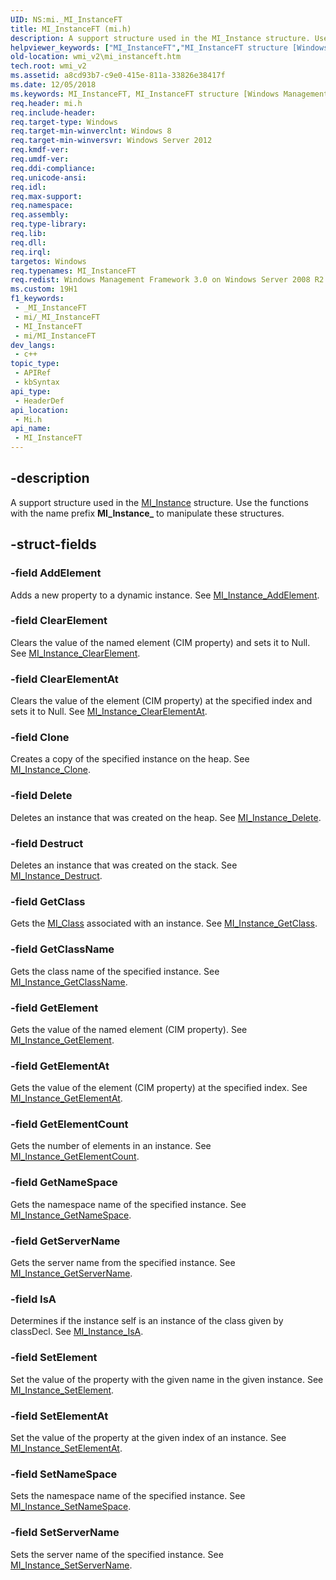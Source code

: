 ```yaml
---
UID: NS:mi._MI_InstanceFT
title: MI_InstanceFT (mi.h)
description: A support structure used in the MI_Instance structure. Use the functions with the name prefix MI_Instance_ to manipulate these structures.
helpviewer_keywords: ["MI_InstanceFT","MI_InstanceFT structure [Windows Management Infrastructure (MI)]","mi/MI_InstanceFT","wmi_v2.mi_instanceft"]
old-location: wmi_v2\mi_instanceft.htm
tech.root: wmi_v2
ms.assetid: a8cd93b7-c9e0-415e-811a-33826e38417f
ms.date: 12/05/2018
ms.keywords: MI_InstanceFT, MI_InstanceFT structure [Windows Management Infrastructure (MI)], mi/MI_InstanceFT, wmi_v2.mi_instanceft
req.header: mi.h
req.include-header: 
req.target-type: Windows
req.target-min-winverclnt: Windows 8
req.target-min-winversvr: Windows Server 2012
req.kmdf-ver: 
req.umdf-ver: 
req.ddi-compliance: 
req.unicode-ansi: 
req.idl: 
req.max-support: 
req.namespace: 
req.assembly: 
req.type-library: 
req.lib: 
req.dll: 
req.irql: 
targetos: Windows
req.typenames: MI_InstanceFT
req.redist: Windows Management Framework 3.0 on Windows Server 2008 R2 with SP1,     Windows 7 with SP1, and Windows Server 2008 with SP2
ms.custom: 19H1
f1_keywords:
 - _MI_InstanceFT
 - mi/_MI_InstanceFT
 - MI_InstanceFT
 - mi/MI_InstanceFT
dev_langs:
 - c++
topic_type:
 - APIRef
 - kbSyntax
api_type:
 - HeaderDef
api_location:
 - Mi.h
api_name:
 - MI_InstanceFT
---
```


## -description

A support structure used in the <a href="/windows/desktop/api/mi/ns-mi-mi_instance">MI_Instance</a> 
    structure. Use the functions with the name prefix <b>MI_Instance_</b> to manipulate 
    these structures.

## -struct-fields

### -field AddElement

Adds a new property to a dynamic instance. See 
       <a href="/previous-versions/windows/desktop/api/mi/nf-mi-mi_instance_addelement">MI_Instance_AddElement</a>.

### -field ClearElement

Clears the value of the named element (CIM property) and sets it to Null. See 
       <a href="/previous-versions/windows/desktop/api/mi/nf-mi-mi_instance_clearelement">MI_Instance_ClearElement</a>.

### -field ClearElementAt

Clears the value of the element (CIM property) at the specified index and sets it to Null. See 
       <a href="/previous-versions/windows/desktop/api/mi/nf-mi-mi_instance_clearelementat">MI_Instance_ClearElementAt</a>.

### -field Clone

Creates a copy of the specified instance on the heap. See 
       <a href="/previous-versions/windows/desktop/api/mi/nf-mi-mi_instance_clone">MI_Instance_Clone</a>.

### -field Delete

Deletes an instance that was created on the heap. See 
       <a href="/previous-versions/windows/desktop/api/mi/nf-mi-mi_instance_delete">MI_Instance_Delete</a>.

### -field Destruct

Deletes an instance that was created on the stack. See 
       <a href="/previous-versions/windows/desktop/api/mi/nf-mi-mi_instance_destruct">MI_Instance_Destruct</a>.

### -field GetClass

Gets the <a href="/windows/desktop/api/mi/ns-mi-mi_class">MI_Class</a> associated with an instance. See 
       <a href="/previous-versions/windows/desktop/api/mi/nf-mi-mi_instance_getclass">MI_Instance_GetClass</a>.

### -field GetClassName

Gets the class name of the specified instance. See 
       <a href="/previous-versions/windows/desktop/api/mi/nf-mi-mi_instance_getclassname">MI_Instance_GetClassName</a>.

### -field GetElement

Gets the value of the named element (CIM property). See 
       <a href="/previous-versions/windows/desktop/api/mi/nf-mi-mi_instance_getelement">MI_Instance_GetElement</a>.

### -field GetElementAt

Gets the value of the element (CIM property) at the specified index. See 
       <a href="/previous-versions/windows/desktop/api/mi/nf-mi-mi_instance_getelementat">MI_Instance_GetElementAt</a>.

### -field GetElementCount

Gets the number of elements in an instance. See 
       <a href="/previous-versions/windows/desktop/api/mi/nf-mi-mi_instance_getelementcount">MI_Instance_GetElementCount</a>.

### -field GetNameSpace

Gets the namespace name of the specified instance. See 
       <a href="/previous-versions/windows/desktop/api/mi/nf-mi-mi_instance_getnamespace">MI_Instance_GetNameSpace</a>.

### -field GetServerName

Gets the server name from the specified instance. See 
       <a href="/previous-versions/windows/desktop/api/mi/nf-mi-mi_instance_getservername">MI_Instance_GetServerName</a>.

### -field IsA

Determines if the instance self is an instance of the class given by classDecl. See 
       <a href="/previous-versions/windows/desktop/api/mi/nf-mi-mi_instance_isa">MI_Instance_IsA</a>.

### -field SetElement

Set the value of the property with the given name in the given instance. See 
       <a href="/previous-versions/windows/desktop/api/mi/nf-mi-mi_instance_setelement">MI_Instance_SetElement</a>.

### -field SetElementAt

Set the value of the property at the given index of an instance. See 
       <a href="/previous-versions/windows/desktop/api/mi/nf-mi-mi_instance_setelementat">MI_Instance_SetElementAt</a>.

### -field SetNameSpace

Sets the namespace name of the specified instance. See 
       <a href="/previous-versions/windows/desktop/api/mi/nf-mi-mi_instance_setnamespace">MI_Instance_SetNameSpace</a>.

### -field SetServerName

Sets the server name of the specified instance. See 
       <a href="/previous-versions/windows/desktop/api/mi/nf-mi-mi_instance_setservername">MI_Instance_SetServerName</a>.
